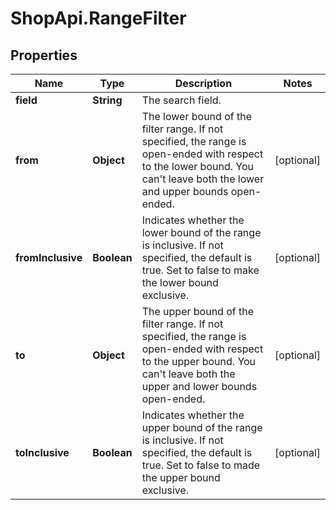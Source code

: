 # ShopApi.RangeFilter

## Properties

Name | Type | Description | Notes
------------ | ------------- | ------------- | -------------
**field** | **String** | The search field. | 
**from** | **Object** | The lower bound of the filter range. If not specified, the range is  open-ended with respect to the lower bound. You can&#39;t leave both the lower and upper bounds open-ended. | [optional] 
**fromInclusive** | **Boolean** | Indicates whether the lower bound of the range is inclusive. If not specified, the default is true. Set to false to make the lower bound exclusive. | [optional] 
**to** | **Object** | The upper bound of the filter range. If not specified, the range is  open-ended with respect to the upper bound. You can&#39;t leave both the upper and lower bounds open-ended. | [optional] 
**toInclusive** | **Boolean** | Indicates whether the upper bound of the range is inclusive. If not specified, the default is true. Set to false to made the upper bound  exclusive. | [optional] 


